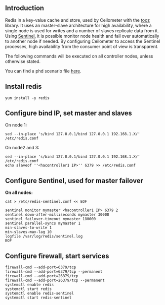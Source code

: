 Introduction
------------

Redis in a key-value cache and store, used by Ceilometer with the [tooz](https://github.com/openstack/tooz) library. It uses an master-slave architecture for high availability, where a single node is used for writes and a number of slaves replicate data from it. Using [Sentinel](http://redis.io/topics/sentinel), it is possible monitor node health and fail over automatically to another node if needed. By configuring Ceilometer to access the Sentinel processes, high availability from the consumer point of view is transparent.

The following commands will be executed on all controller nodes, unless otherwise stated.

You can find a phd scenario file [here](phd-setup/redis.scenario).

Install redis
-------------

    yum install -y redis

Configure bind IP, set master and slaves
----------------------------------------

On node 1:

    sed --in-place 's/bind 127.0.0.1/bind 127.0.0.1 192.168.1.X/' /etc/redis.conf

On node2 and 3:

    sed --in-place 's/bind 127.0.0.1/bind 127.0.0.1 192.168.1.X/' /etc/redis.conf
    echo slaveof ''<hacontroller1 IP>'' 6379 >> /etc/redis.conf 

Configure Sentinel, used for master failover
--------------------------------------------

**On all nodes:**

    cat > /etc/redis-sentinel.conf << EOF

    sentinel monitor mymaster <hacontroller1 IP> 6379 2
    sentinel down-after-milliseconds mymaster 30000
    sentinel failover-timeout mymaster 180000
    sentinel parallel-syncs mymaster 1
    min-slaves-to-write 1
    min-slaves-max-lag 10
    logfile /var/log/redis/sentinel.log
    EOF

Configure firewall, start services
----------------------------------

    firewall-cmd --add-port=6379/tcp
    firewall-cmd --add-port=6379/tcp --permanent
    firewall-cmd --add-port=26379/tcp
    firewall-cmd --add-port=26379/tcp --permanent
    systemctl enable redis
    systemctl start redis
    systemctl enable redis-sentinel
    systemctl start redis-sentinel
